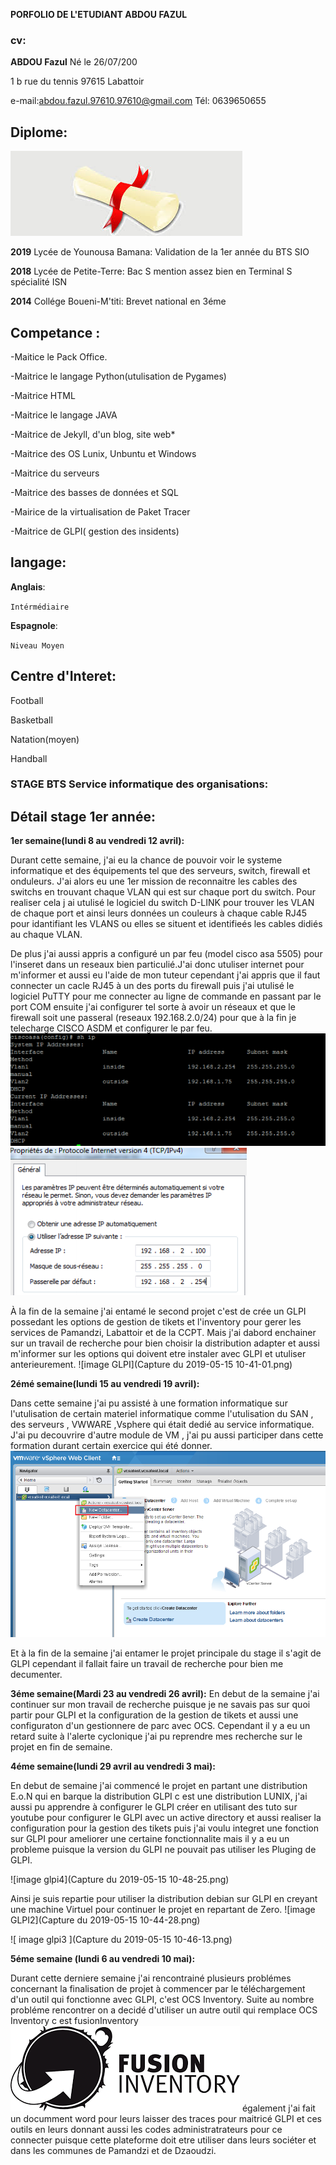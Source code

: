 **PORFOLIO DE L'ETUDIANT ABDOU FAZUL**
### cv:
**ABDOU Fazul**
Né le 26/07/200

1 b rue du tennis 
97615 Labattoir 

e-mail:abdou.fazul.97610.97610@gmail.com
Tél: 0639650655


## Diplome:
![image diplome](index4.jpeg)

**2019** Lycée de Younousa Bamana:
	Validation de la 1er année du BTS SIO


**2018** Lycée de Petite-Terre:
	Bac S mention assez bien en Terminal S spécialité ISN


**2014** Collége Boueni-M'titi:
	Brevet national en 3éme

## Competance :
-Maitice le Pack Office.

-Maitrice le langage Python(utulisation de Pygames)

-Maitrice HTML

-Maitrice le langage JAVA

-Maitrice de Jekyll, d'un blog, site web*

-Maitrice des OS Lunix, Unbuntu et Windows

-Maitrice du serveurs

-Maitrice des basses de données et SQL

-Mairice de la virtualisation de Paket Tracer 

-Maitrice de GLPI( gestion des insidents)

## langage:
**Anglais**:

`Intérmédiaire`

**Espagnole**:

`Niveau Moyen`


## Centre d'Interet:
Football

Basketball

Natation(moyen)

Handball


### STAGE BTS Service informatique des organisations:
## Détail stage 1er année:
**1er semaine(lundi 8 au vendredi 12 avril):**

Durant cette semaine, j'ai eu la chance de pouvoir voir le systeme informatique et des équipements tel que des serveurs, switch, firewall et onduleurs. J'ai alors eu une 1er mission de reconnaitre les cables des switchs en trouvant chaque VLAN qui est sur chaque port du switch. Pour realiser cela j ai utulisé le logiciel du switch D-LINK pour trouver les VLAN de chaque port et ainsi leurs données un couleurs à chaque cable RJ45 pour idantifiant les VLANS ou elles se situent et identifieés les cables didiés au chaque VLAN.


De plus j'ai aussi appris a configuré un par feu (model cisco asa 5505) pour l'inseret dans un reseaux bien particulié.J'ai donc utuliser internet pour m'informer et aussi eu l'aide de mon tuteur cependant j'ai appris que il faut connecter un cacle RJ45 à un des ports du firewall puis j'ai utulisé le logiciel PuTTY pour me connecter au ligne de commande en passant par le port COM ensuite j'ai configurer tel sorte à avoir un réseaux et que le firewall soit une passeral (reseaux 192.168.2.0/24) pour que à la fin je telecharge CISCO ASDM et configurer le par feu.
<img src="Capture2.PNG">
![image ip pour configuration](Capture.PNG)


À la fin de la semaine j'ai entamé le second projet c'est de crée un GLPI possedant les options de gestion de tikets et l'inventory pour gerer les services de Pamandzi, Labattoir et de la CCPT. Mais j'ai dabord enchainer sur un travail de recherche pour bien choisir la distribution adapter et aussi m'informer sur les options qui doivent etre instaler avec GLPI et utuliser anterieurement.
![image GLPI](Capture du 2019-05-15 10-41-01.png)


**2émé semaine(lundi 15 au vendredi 19 avril):**

Dans cette semaine j'ai pu assisté à une formation informatique sur l'utulisation de certain materiel informatique comme l'utulisation du SAN , des serveurs , VWWARE ,Vsphere qui était dedié au service informatique. J'ai pu decouvrire d'autre module de VM , j'ai pu aussi participer dans cette formation durant certain exercice qui été donner.
![image VMWARE](unnamed.png)


Et à la fin de la semaine j'ai entamer le projet principale du stage il s'agit de GLPI cependant il fallait faire un travail de recherche pour bien me decumenter.


**3éme semaine(Mardi 23 au vendredi 26 avril):**
En debut de la semaine j'ai continuer sur mon travail de recherche puisque je ne savais pas sur quoi partir pour GLPI et la configuration de la gestion de tikets et aussi une configuraton d'un gestionnere de parc avec OCS. Cependant il y a eu un retard suite à l'alerte cyclonique j'ai pu reprendre mes recherche sur le projet en fin de semaine.




**4éme semaine(lundi 29 avril au vendredi 3 mai):**

En debut de semaine j'ai commencé le projet en partant une distribution E.o.N qui en barque la distribution GLPI c est une distribution LUNIX, j'ai aussi pu apprendre à configurer le GLPI créer en utilisant des tuto sur youtube pour configurer le GLPI avec un active directory et aussi realiser la configuration pour la gestion des tikets puis j'ai voulu integret une fonction sur GLPI pour ameliorer une certaine fonctionnalite mais il y a eu un probleme puisque la version du GLPI ne pouvait pas utiliser les Pluging de GLPI. 

![image glpi4](Capture du 2019-05-15 10-48-25.png)

Ainsi je suis repartie pour utiliser la distribution debian sur GLPI en creyant une machine Virtuel pour continuer le projet en repartant de Zero.
![image GLPI2](Capture du 2019-05-15 10-44-28.png)


![ image glpi3 ](Capture du 2019-05-15 10-46-13.png)


**5éme semaine (lundi 6 au vendredi 10 mai):**


Durant cette derniere semaine j'ai rencontrainé plusieurs problémes concernant la finalisation de projet à commencer par le téléchargement d'un outil qui fonctionne avec GLPI, c'est OCS Inventory. Suite au nombre probléme rencontrer on a decidé d'utiliser un autre outil qui remplace OCS Inventory c est fusionInventory 
![image fusion](index3.png)
également j'ai fait un documment word pour leurs laisser des traces pour maitricé GLPI et ces outils en leurs donnant aussi les codes administratrateurs pour ce connecter puisque cette plateforme doit etre utiliser dans leurs sociéter et dans les communes de Pamandzi et de Dzaoudzi. 
